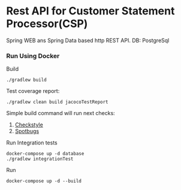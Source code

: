 # Rest API for Customer Statement Processor(CSP)
Spring WEB ans Spring Data based http REST API.
DB: PostgreSql

### Run Using Docker

Build

```
./gradlew build
```

Test coverage report:

```
./gradlew clean build jacocoTestReport
```

Simple build command will run next checks:
1. [Checkstyle](http://checkstyle.sourceforge.net/) 
2. [Spotbugs](https://spotbugs.github.io/)

Run Integration tests

```
docker-compose up -d database
./gradlew integrationTest
```

Run
 
```
docker-compose up -d --build
```



